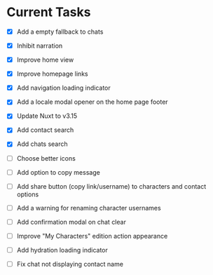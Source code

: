 # Current Tasks

- [x] Add a empty fallback to chats
- [x] Inhibit narration
- [x] Improve home view
- [x] Improve homepage links
- [x] Add navigation loading indicator
- [x] Add a locale modal opener on the home page footer
- [x] Update Nuxt to v3.15
- [x] Add contact search
- [x] Add chats search
- [ ] Choose better icons
- [ ] Add option to copy message
- [ ] Add share button (copy link/username) to characters and contact options
- [ ] Add a warning for renaming character usernames
- [ ] Add confirmation modal on chat clear
- [ ] Improve "My Characters" edition action appearance
- [ ] Add hydration loading indicator

- [ ] Fix chat not displaying contact name
